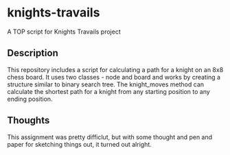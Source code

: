 # knights-travails
A TOP script for Knights Travails project
## Description
This repository includes a script for calculating a path for a knight on an 8x8 chess board.
It uses two classes - node and board and works by creating a structure similar to binary search tree.
The knight_moves method can calculate the shortest path for a knight from any starting position to any ending position.
## Thoughts
This assignment was pretty difficlut, but with some thought and pen and paper for sketching things out, it turned out alright.
